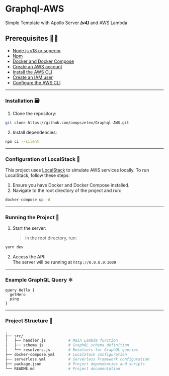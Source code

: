 # Graphql-AWS

Simple Template with Apollo Server **_(v4)_** and AWS Lambda

## Prerequisites 👨‍💻

- [Node.js v18 or superior](https://nodejs.org/en/download/)
- [Npm](https://docs.npmjs.com/cli/v8/commands/npm-install)
- [Docker and Docker Compose](https://docs.docker.com/compose/install/)
- [Create an AWS account](https://aws.amazon.com/free)
- [Install the AWS CLI](https://docs.aws.amazon.com/cli/latest/userguide/getting-started-install.html)
- [Create an IAM user](https://docs.aws.amazon.com/cli/latest/userguide/cli-chap-configure.html#cli-configure-quickstart-creds-create)
- [Configure the AWS CLI](https://docs.aws.amazon.com/cli/latest/userguide/cli-chap-configure.html#cli-configure-quickstart-config)

---

### Installation 🗃️

1. Clone the repository:

```bash
git clone https://github.com/anopszetex/Graphql-AWS.git
```

2. Install dependencies:

```bash
npm ci --silent
```

---

### Configuration of LocalStack 🐳

This project uses [LocalStack](https://localstack.cloud/) to simulate AWS services locally. To run LocalStack, follow these steps:

1. Ensure you have Docker and Docker Compose installed.
2. Navigate to the root directory of the project and run:

```bash
docker-compose up -d
```

---

### Running the Project 🚀

1. Start the server:
   > In the root directory, run:

```bash
yarn dev
```

2. Access the API:<br>
   The server will be running at `http://0.0.0.0:3000`

---

### Example GraphQL Query ⚛️

```gql
query Hello {
  getHero
  ping
}
```

---

### Project Structure 🧱

```bash
.
├── src/
│   ├── handler.js          # Main Lambda function
│   ├── schema.js           # GraphQL schema definition
│   └── resolvers.js        # Resolvers for GraphQL queries
├── docker-compose.yml      # LocalStack configuration
├── serverless.yml          # Serverless Framework configuration
├── package.json            # Project dependencies and scripts
└── README.md               # Project documentation
```
